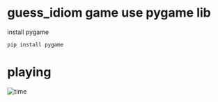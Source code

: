 # guess_idiom game use pygame lib
install pygame


`
pip install pygame
`
# playing

![time](https://github.com/zhangenter/guess_idiom/blob/master/cap1.png) 

